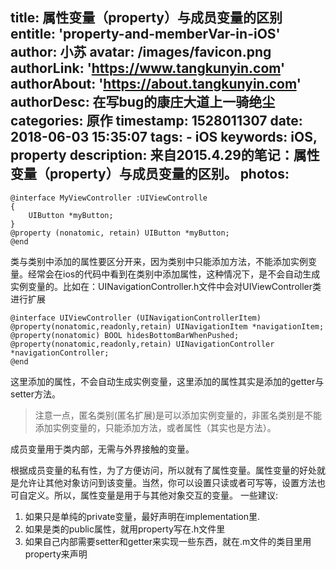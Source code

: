 title: 属性变量（property）与成员变量的区别
entitle: 'property-and-memberVar-in-iOS'
author: 小苏
avatar: /images/favicon.png
authorLink: 'https://www.tangkunyin.com'
authorAbout: 'https://about.tangkunyin.com'
authorDesc: 在写bug的康庄大道上一骑绝尘
categories: 原作
timestamp: 1528011307
date: 2018-06-03 15:35:07
tags:
    - iOS
keywords: iOS, property
description: 来自2015.4.29的笔记：属性变量（property）与成员变量的区别。
photos:
---

```
@interface MyViewController :UIViewControlle
{
    UIButton *myButton;
}
@property (nonatomic, retain) UIButton *myButton;
@end

```

类与类别中添加的属性要区分开来，因为类别中只能添加方法，不能添加实例变量。经常会在ios的代码中看到在类别中添加属性，这种情况下，是不会自动生成实例变量的。比如在：UINavigationController.h文件中会对UIViewController类进行扩展

```
@interface UIViewController (UINavigationControllerItem)
@property(nonatomic,readonly,retain) UINavigationItem *navigationItem;
@property(nonatomic) BOOL hidesBottomBarWhenPushed;
@property(nonatomic,readonly,retain) UINavigationController *navigationController;
@end

```

这里添加的属性，不会自动生成实例变量，这里添加的属性其实是添加的getter与setter方法。

> 注意一点，匿名类别(匿名扩展)是可以添加实例变量的，非匿名类别是不能添加实例变量的，只能添加方法，或者属性（其实也是方法）。

成员变量用于类内部，无需与外界接触的变量。

根据成员变量的私有性，为了方便访问，所以就有了属性变量。属性变量的好处就是允许让其他对象访问到该变量。当然，你可以设置只读或者可写等，设置方法也可自定义。所以，属性变量是用于与其他对象交互的变量。
一些建议:

1. 如果只是单纯的private变量，最好声明在implementation里.
2. 如果是类的public属性，就用property写在.h文件里
3. 如果自己内部需要setter和getter来实现一些东西，就在.m文件的类目里用property来声明


